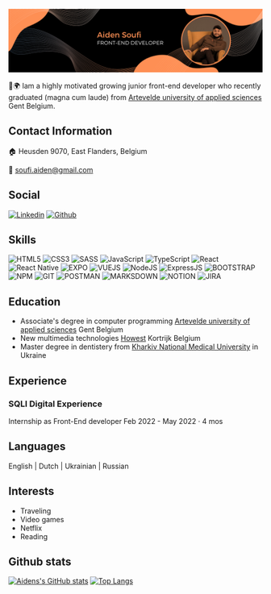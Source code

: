 ![My photo](./assets/bglinkd.png)

👋🌍  Iam a highly motivated growing junior front-end developer who recently graduated (magna cum laude) from [Artevelde university of applied sciences](https://www.artevelde-uas.be/programmes/associate-degree/computer-programming) Gent Belgium.
## Contact Information

:house: Heusden 9070, East Flanders, Belgium

:email: soufi.aiden@gmail.com

## Social

[![Linkedin](https://img.shields.io/badge/LinkedIn-0077B5?style=for-the-badge&logo=linkedin&logoColor=white)](https://www.linkedin.com/in/aiden-soufi-a17ba0191/)
[![Github](https://img.shields.io/badge/GitHub-100000?style=for-the-badge&logo=github&logoColor=white)]( https://github.com/soufieddin)


## Skills

![HTML5](https://img.shields.io/badge/HTML5-E34F26?style=for-the-badge&logo=html5&logoColor=white)
![CSS3](https://img.shields.io/badge/CSS3-1572B6?style=for-the-badge&logo=css3&logoColor=white)
![SASS](https://img.shields.io/badge/Sass-CC6699?style=for-the-badge&logo=sass&logoColor=white)
![JavaScript](https://img.shields.io/badge/JavaScript-F7DF1E?style=for-the-badge&logo=javascript&logoColor=black)
![TypeScript](https://img.shields.io/badge/TypeScript-007ACC?style=for-the-badge&logo=typescript&logoColor=white)
![React](https://img.shields.io/badge/React-20232A?style=for-the-badge&logo=react&logoColor=61DAFB)
![React Native](https://img.shields.io/badge/React_Native-20232A?style=for-the-badge&logo=react&logoColor=61DAFB)
![EXPO](https://img.shields.io/badge/Expo-1B1F23?style=for-the-badge&logo=expo&logoColor=white)
![VUEJS](https://img.shields.io/badge/Vue.js-35495E?style=for-the-badge&logo=vuedotjs&logoColor=4FC08D)
![NodeJS](https://img.shields.io/badge/Node.js-43853D?style=for-the-badge&logo=node.js&logoColor=white)
![ExpressJS](https://img.shields.io/badge/Express.js-404D59?style=for-the-badge&logo=express&logoColor=white)
![BOOTSTRAP](https://img.shields.io/badge/Bootstrap-563D7C?style=for-the-badge&logo=bootstrap&logoColor=white)
![NPM](https://img.shields.io/badge/npm-CB3837?style=for-the-badge&logo=npm&logoColor=white)
![GIT](https://img.shields.io/badge/Git-F05032?style=for-the-badge&logo=git&logoColor=white)
![POSTMAN](https://img.shields.io/badge/Postman-FF6C37?style=for-the-badge&logo=Postman&logoColor=white)
![MARKSDOWN](https://img.shields.io/badge/Markdown-000000?style=for-the-badge&logo=markdown&logoColor=white)
![NOTION](https://img.shields.io/badge/Notion-000000?style=for-the-badge&logo=notion&logoColor=white)
![JIRA](https://img.shields.io/badge/Jira-0052CC?style=for-the-badge&logo=Jira&logoColor=white)


## Education

- Associate's degree in computer programming [Artevelde university of applied sciences](https://www.artevelde-uas.be/programmes/associate-degree/computer-programming) Gent Belgium
- New multimedia technologies [Howest](https://mct.be/) Kortrijk Belgium
- Master degree in dentistery from [Kharkiv National Medical University](http://www.knmu.kharkov.ua/index.php?lang=en) in Ukraine
## Experience

### SQLI Digital Experience
Internship as Front-End developer
Feb 2022 - May 2022 · 4 mos
## Languages

English | Dutch | Ukrainian | Russian

## Interests

- Traveling
- Video games
- Netflix
- Reading
## Github stats

[![Aidens's GitHub stats](https://github-readme-stats.vercel.app/api?username=soufieddin&count_private=true&show_icons=true)](https://github.com/soufieddin/github-readme-stats)  [![Top Langs](https://github-readme-stats.vercel.app/api/top-langs/?username=soufieddin&langs_count=8)](https://github.com/soufieddin/github-readme-stats)
